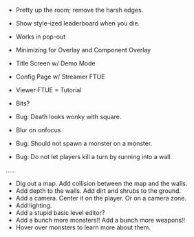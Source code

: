 - Pretty up the room; remove the harsh edges.
- Show style-ized leaderboard when you die.
- Works in pop-out
- Minimizing for Overlay and Component Overlay
- Title Screen w/ Demo Mode
- Config Page w/ Streamer FTUE
- Viewer FTUE = Tutorial
- Bits?
- Bug: Death looks wonky with square.
- Blur on onfocus

- Bug: Should not spawn a monster on a monster.
- Bug: Do not let players kill a turn by running into a wall.

.....

- Dig out a map. Add collision between the map and the walls.
- Add depth to the walls. Add dirt and shrubs to the ground.
- Add a camera. Center it on the player. Or on a camera zone.
- Add lighting.
- Add a stupid basic level editor?
- Add a bunch more monsters!! Add a bunch more weapons!!
- Hover over monsters to learn more about them.
